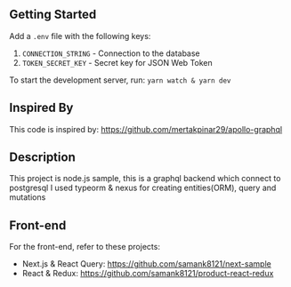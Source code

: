 ## Getting Started
Add a `.env` file with the following keys:
1. `CONNECTION_STRING` - Connection to the database
2. `TOKEN_SECRET_KEY` - Secret key for JSON Web Token

To start the development server, run:
`yarn watch & yarn dev`


## Inspired By
This code is inspired by:
https://github.com/mertakpinar29/apollo-graphql

## Description
This project is node.js sample, this is a graphql backend which connect to postgresql I used typeorm & nexus for creating entities(ORM), query and mutations

## Front-end
For the front-end, refer to these projects:

- Next.js & React Query: https://github.com/samank8121/next-sample
- React & Redux: https://github.com/samank8121/product-react-redux
